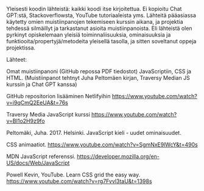 Yleisesti koodin lähteistä: kaikki koodi itse kirjoitettua. Ei kopioitu Chat GPT:stä, Stackoverflowsta, YouTube tutoriaaleista yms. Lähteitä pääasiassa käytetty omien muistiinpanojen tekemiseen kurssin aikana, ja projektia tehdessä silmäillyt ja tarkastanut asioita muistiinpanoista. Eli lähteistä olen pyrkinyt opiskelemaan yleisiä toiminnaliisuuksia, ominaisuuksia ja funktiooita/propertyjä/metodeita yleisellä tasolla, ja sitten soveltanut oppeja projektissa.


Lähteet:

Omat muistiinpanoni (GitHub repossa PDF tiedostot) JavaScriptiin, CSS ja HTML. (Muistiinpanot tehtnyt Juha Peltomäen kirjan, Traversy Median JS kurssin ja Chat GPT kanssa)

GitHub repositorion lisääminen Netlifyihin
https://www.youtube.com/watch?v=i9qCmQ2EeUA&t=76s

Traversy Media JavaScript kurssi
https://www.youtube.com/watch?v=BI1o2H9z9fo

Peltomäki, Juha. 2017. Helsinki. JavaScript kieli - uudet ominaisuudet.

CSS animaatiot.
https://www.youtube.com/watch?v=SgmNxE9lWcY&t=490s

MDN JavaScript referenssi.
https://developer.mozilla.org/en-US/docs/Web/JavaScript

Powell Kevin, YouTube. Learn CSS grid the easy way.
https://www.youtube.com/watch?v=rg7Fvvl3taU&t=1398s